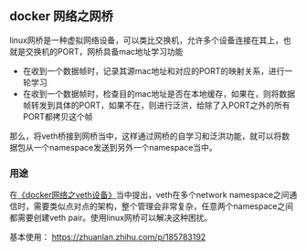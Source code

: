 ## docker 网络之网桥

linux网桥是一种虚拟网络设备，可以类比交换机，允许多个设备连接在其上，也就是交换机的PORT，网桥具备mac地址学习功能

- 在收到一个数据帧时，记录其源mac地址和对应的PORT的映射关系，进行一轮学习
- 在收到一个数据帧时，检查目的mac地址是否在本地缓存，如果在，则将数据帧转发到具体的PORT，如果不在，则进行泛洪，给除了入PORT之外的所有PORT都拷贝这个帧

那么，将veth桥接到网桥当中，这样通过网桥的自学习和泛洪功能，就可以将数据包从一个namespace发送到另外一个namespace当中。



### 用途

在[《docker网络之veth设备》](https://zhuanlan.zhihu.com/p/185686233)当中提出，veth在多个network namespace之间通信时，需要类似点对点的架构，整个管理会非常复杂，任意两个namespace之间都需要创建veth pair。使用linux网桥可以解决这种困扰。



基本使用： https://zhuanlan.zhihu.com/p/185783192